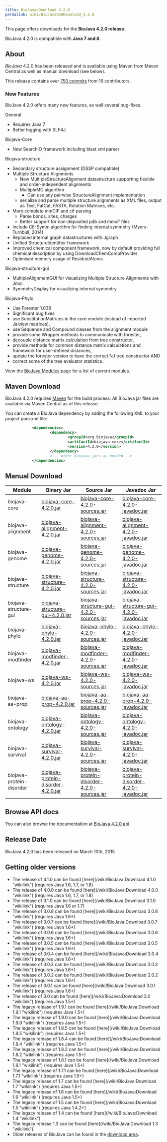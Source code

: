 ```yaml
---
title: BioJava:Download 4.2.0
permalink: wiki/BioJava%3ADownload_4.2.0
---
```


This page offers downloads for the <b>BioJava 4.2.0 release</b>.

BioJava 4.2.0 is compatible with <b>Java 7 and 8</b>.

About
-----

*BioJava* 4.2.0 has been released and is available using Maven from
Maven Central as well as manual download (see below).

This release contains over
[750 commits](https://github.com/biojava/biojava/compare/6f8d796fee92edbbcd001c33cdae4f15c5480741...biojava-4.2.0)
 from 16 contributors.

### New Features

BioJava 4.2.0 offers many new features, as well several bug-fixes.

General  

-   Requires Java 7
-   Better logging with SLF4J

Biojava-Core  

-   New SearchIO framework including blast xml parser

Biojava-structure  

-   Secondary structure assignment (DSSP compatible)
-   Multiple Structure Alignments
    -   New MultipleStructureAlignment datastructure supporting flexible
        and order-independent alignments
    -   MultipleMC algorithm
        -   Can use any pairwise StructureAlignment implementation
    -   serialize and parse multiple structure alignments as XML files,
        output as Text, FatCat, FASTA, Rotation Matrices, etc.
-   More complete mmCIF and cif parsing
    -   Parse bonds, sites, charges
    -   Better support for non-deposited pdb and mmcif files
-   Include CE-Symm algorithm for finding internal symmetry
    (Myers-Turnbull, 2014)
-   Replaced internal graph datastructures with Jgraph
-   Unified StructureIdentifier framework
-   Improved chemical component framework, now by default providing full
    chemical description by using DownloadChemCompProvider
-   Optimised memory usage of Residue/Atoms

Biojava-structure-gui  

-   MultipleAlignmentGUI for visualizing Multiple Structure Alignments
    with Jmol
-   SymmetryDisplay for visualizing internal symmetry

Biojava-Phylo  

-   Use Forester 1.038
-   Significant bug fixes
-   use SubstitutionMatrices in the core module (instead of imported
    Jalview matrices),
-   use Sequence and Compound classes from the alignment module
-   provide some Wrapper methods to communicate with forester,
-   decouple distance matrix calculation from tree constructor,
-   provide methods for common distance matrix calculations and
    framework for user-defined distances,
-   update the forester version to have the correct NJ tree constructor
    AND
-   correct some of the tree evaluator statistics.

View the <BioJava:Modules> page for a list of current modules.

Maven Download
--------------

BioJava 4.2.0 requires [Maven](http://maven.apache.org/) for the build
process. All BioJava jar files are available via Maven Central as of
this release.

You can create a BioJava dependency by adding the following XML to your
project pom.xml file:

```xml
            <dependencies>
                    <dependency>
                            <groupId>org.biojava</groupId>
                            <artifactId>biojava-core</artifactId>
                            <version>4.2.0</version>
                    </dependency>
                    <!-- other biojava jars as needed -->
            </dependencies> 
```

Manual Download
---------------


| Module                   | Binary Jar                                                                                                                                         | Source Jar                                                                                                                                                         | Javadoc Jar                                                                                                                                                        |
|--------------------------|----------------------------------------------------------------------------------------------------------------------------------------------------|--------------------------------------------------------------------------------------------------------------------------------------------------------------------|--------------------------------------------------------------------------------------------------------------------------------------------------------------------|
| biojava-core             | [biojava-core-4.2.0.jar](https://repo1.maven.org/maven2/org/biojava/biojava-core/4.2.0/biojava-core-4.2.0.jar)                                     | [biojava-core-4.2.0-sources.jar](https://repo1.maven.org/maven2/org/biojava/biojava-core/4.2.0/biojava-core-4.2.0-sources.jar)                                     | [biojava-core-4.2.0-javadoc.jar](https://repo1.maven.org/maven2/org/biojava/biojava-core/4.2.0/biojava-core-4.2.0-javadoc.jar)                                     |
| biojava-alignment        | [biojava-alignment-4.2.0.jar](https://repo1.maven.org/maven2/org/biojava/biojava-alignment/4.2.0/biojava-alignment-4.2.0.jar)                      | [biojava-alignment-4.2.0-sources.jar](https://repo1.maven.org/maven2/org/biojava/biojava-alignment/4.2.0/biojava-alignment-4.2.0-sources.jar)                      | [biojava-alignment-4.2.0-javadoc.jar](https://repo1.maven.org/maven2/org/biojava/biojava-alignment/4.2.0/biojava-alignment-4.2.0-javadoc.jar)                      |
| biojava-genome           | [biojava-genome-4.2.0.jar](https://repo1.maven.org/maven2/org/biojava/biojava-genome/4.2.0/biojava-genome-4.2.0.jar)                               | [biojava-genome-4.2.0-sources.jar](https://repo1.maven.org/maven2/org/biojava/biojava-genome/4.2.0/biojava-genome-4.2.0-sources.jar)                               | [biojava-genome-4.2.0-javadoc.jar](https://repo1.maven.org/maven2/org/biojava/biojava-genome/4.2.0/biojava-genome-4.2.0-javadoc.jar)                               |
| biojava-structure        | [biojava-structure-4.2.0.jar](https://repo1.maven.org/maven2/org/biojava/biojava-structure/4.2.0/biojava-structure-4.2.0.jar)                      | [biojava-structure-4.2.0-sources.jar](https://repo1.maven.org/maven2/org/biojava/biojava-structure/4.2.0/biojava-structure-4.2.0-sources.jar)                      | [biojava-structure-4.2.0-javadoc.jar](https://repo1.maven.org/maven2/org/biojava/biojava-structure/4.2.0/biojava-structure-4.2.0-javadoc.jar)                      |
| biojava-structure-gui    | [biojava-structure-gui-4.2.0.jar](https://repo1.maven.org/maven2/org/biojava/biojava-structure-gui/4.2.0/biojava-structure-gui-4.2.0.jar)          | [biojava-structure-gui-4.2.0-sources.jar](https://repo1.maven.org/maven2/org/biojava/biojava-structure-gui/4.2.0/biojava-structure-gui-4.2.0-sources.jar)          | [biojava-structure-gui-4.2.0-javadoc.jar](https://repo1.maven.org/maven2/org/biojava/biojava-structure-gui/4.2.0/biojava-structure-gui-4.2.0-javadoc.jar)          |
| biojava-phylo            | [biojava-phylo-4.2.0.jar](https://repo1.maven.org/maven2/org/biojava/biojava-phylo/4.2.0/biojava-phylo-4.2.0.jar)                                  | [biojava-phylo-4.2.0-sources.jar](https://repo1.maven.org/maven2/org/biojava/biojava-phylo/4.2.0/biojava-phylo-4.2.0-sources.jar)                                  | [biojava-phylo-4.2.0-javadoc.jar](https://repo1.maven.org/maven2/org/biojava/biojava-phylo/4.2.0/biojava-phylo-4.2.0-javadoc.jar)                                  |
| biojava-modfinder        | [biojava-modfinder-4.2.0.jar](https://repo1.maven.org/maven2/org/biojava/biojava-modfinder/4.2.0/biojava-modfinder-4.2.0.jar)                      | [biojava-modfinder-4.2.0-sources.jar](https://repo1.maven.org/maven2/org/biojava/biojava-modfinder/4.2.0/biojava-modfinder-4.2.0-sources.jar)                      | [biojava-modfinder-4.2.0-javadoc.jar](https://repo1.maven.org/maven2/org/biojava/biojava-modfinder/4.2.0/biojava-modfinder-4.2.0-javadoc.jar)                      |
| biojava-ws               | [biojava-ws-4.2.0.jar](https://repo1.maven.org/maven2/org/biojava/biojava-ws/4.2.0/biojava-ws-4.2.0.jar)                                           | [biojava-ws-4.2.0-sources.jar](https://repo1.maven.org/maven2/org/biojava/biojava-ws/4.2.0/biojava-ws-4.2.0-sources.jar)                                           | [biojava-ws-4.2.0-javadoc.jar](https://repo1.maven.org/maven2/org/biojava/biojava-ws/4.2.0/biojava-ws-4.2.0-javadoc.jar)                                           |
| biojava-aa-prop          | [biojava-aa-prop-4.2.0.jar](https://repo1.maven.org/maven2/org/biojava/biojava-aa-prop/4.2.0/biojava-aa-prop-4.2.0.jar)                            | [biojava-aa-prop-4.2.0-sources.jar](https://repo1.maven.org/maven2/org/biojava/biojava-aa-prop/4.2.0/biojava-aa-prop-4.2.0-sources.jar)                            | [biojava-aa-prop-4.2.0-javadoc.jar](https://repo1.maven.org/maven2/org/biojava/biojava-aa-prop/4.2.0/biojava-aa-prop-4.2.0-javadoc.jar)                            |
| biojava-ontology         | [biojava-ontology-4.2.0.jar](https://repo1.maven.org/maven2/org/biojava/biojava-ontology/4.2.0/biojava-ontology-4.2.0.jar)                         | [biojava-ontology-4.2.0-sources.jar](https://repo1.maven.org/maven2/org/biojava/biojava-ontology/4.2.0/biojava-ontology-4.2.0-sources.jar)                         | [biojava-ontology-4.2.0-javadoc.jar](https://repo1.maven.org/maven2/org/biojava/biojava-ontology/4.2.0/biojava-ontology-4.2.0-javadoc.jar)                         |
| biojava-survival         | [biojava-survival-4.2.0.jar](https://repo1.maven.org/maven2/org/biojava/biojava-survival/4.2.0/biojava-survival-4.2.0.jar)                         | [biojava-survival-4.2.0-sources.jar](https://repo1.maven.org/maven2/org/biojava/biojava-survival/4.2.0/biojava-survival-4.2.0-sources.jar)                         | [biojava-survival-4.2.0-javadoc.jar](https://repo1.maven.org/maven2/org/biojava/biojava-survival/4.2.0/biojava-survival-4.2.0-javadoc.jar)                         |
| biojava-protein-disorder | [biojava-protein-disorder-4.2.0.jar](https://repo1.maven.org/maven2/org/biojava/biojava-protein-disorder/4.2.0/biojava-protein-disorder-4.2.0.jar) | [biojava-protein-disorder-4.2.0-sources.jar](https://repo1.maven.org/maven2/org/biojava/biojava-protein-disorder/4.2.0/biojava-protein-disorder-4.2.0-sources.jar) | [biojava-protein-disorder-4.2.0-javadoc.jar](https://repo1.maven.org/maven2/org/biojava/biojava-protein-disorder/4.2.0/biojava-protein-disorder-4.2.0-javadoc.jar) |

Browse API docs
---------------

You can also browse the documentation at [BioJava 4.2.0
api](http://www.biojava.org/docs/api4.2.0/)

Release Date
------------

BioJava 4.2.0 has been released on March 10th, 2015

Getting older versions
----------------------

-   The release of 4.1.0 can be found
    [here](/wiki/BioJava:Download 4.1.0 "wikilink") (requires Java 1.6, 1.7,
    or 1.8)
-   The release of 4.0.0 can be found
    [here](/wiki/BioJava:Download 4.0.0 "wikilink") (requires Java 1.6, 1.7,
    or 1.8)
-   The release of 3.1.0 can be found
    [here](/wiki/BioJava:Download 3.1.0 "wikilink") (requires Java 1.6 or 1.7)
-   The release of 3.0.8 can be found
    [here](/wiki/BioJava:Download 3.0.8 "wikilink") (requires Java 1.6+)
-   The release of 3.0.7 can be found
    [here](/wiki/BioJava:Download 3.0.7 "wikilink") (requires Java 1.6+)
-   The release of 3.0.6 can be found
    [here](/wiki/BioJava:Download 3.0.6 "wikilink") (requires Java 1.6+)
-   The release of 3.0.5 can be found
    [here](/wiki/BioJava:Download 3.0.5 "wikilink") (requires Java 1.6+)
-   The release of 3.0.4 can be found
    [here](/wiki/BioJava:Download 3.0.4 "wikilink") (requires Java 1.6+)
-   The release of 3.0.3 can be found
    [here](/wiki/BioJava:Download 3.0.3 "wikilink") (requires Java 1.6+)
-   The release of 3.0.2 can be found
    [here](/wiki/BioJava:Download 3.0.2 "wikilink") (requires Java 1.6+)
-   The release of 3.0.1 can be found
    [here](/wiki/BioJava:Download 3.0.1 "wikilink") (requires Java 1.6+)
-   The release of 3.0 can be found
    [here](/wiki/BioJava:Download 3.0 "wikilink") (requires Java 1.5+)
-   The legacy release of 1.9.1 can be found
    [here](/wiki/BioJava:Download 1.9.1 "wikilink") (requires Java 1.5+)
-   The legacy release of 1.9.0 can be found
    [here](/wiki/BioJava:Download 1.9.0 "wikilink") (requires Java 1.5+)
-   The legacy release of 1.8.5 can be found
    [here](/wiki/BioJava:Download 1.8.5 "wikilink") (requires Java 1.5+)
-   The legacy release of 1.8.4 can be found
    [here](/wiki/BioJava:Download 1.8.4 "wikilink") (requires Java 1.5+)
-   The legacy release of 1.8.2 can be found
    [here](/wiki/BioJava:Download 1.8.2 "wikilink") (requires Java 1.5+)
-   The legacy release of 1.8.1 can be found
    [here](/wiki/BioJava:Download 1.8.1 "wikilink") (requires Java 1.5+)
-   The legacy release of 1.7.1 can be found
    [here](/wiki/BioJava:Download 1.7.1 "wikilink") (requires Java 1.5+)
-   The legacy release of 1.7 can be found
    [here](/wiki/BioJava:Download 1.7 "wikilink") (requires Java 1.5+)
-   The legacy release of 1.6 can be found
    [here](/wiki/BioJava:Download 1.6 "wikilink") (requires Java 1.5+)
-   The legacy release of 1.5 can be found
    [here](/wiki/BioJava:Download 1.5 "wikilink") (requires Java 1.4.2+)
-   The legacy release of 1.4 can be found
    [here](/wiki/BioJava:Download 1.4 "wikilink")
-   The legacy release 1.3 can be found
    [here](/wiki/BioJava:Download 1.3 "wikilink").
-   Older releases of BioJava can be found in the [download
    area](http://www.biojava.org/download/).

